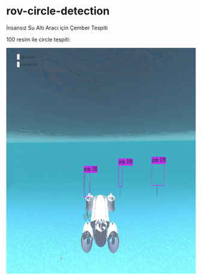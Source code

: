 # rov-circle-detection
İnsansız Su Altı Aracı için Çember Tespiti

100 resim ile circle tespiti:

<img height="600" src="/rov.jpg"/>
